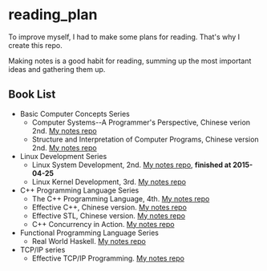 # reading_plan
To improve myself, I had to make some plans for reading. That's why I create this repo.

Making notes is a good habit for reading, summing up the most important ideas and gathering them up.

## Book List

- Basic Computer Concepts Series
  - Computer Systems--A Programmer's Perspective, Chinese verion 2nd. [My notes repo](https://github.com/yfnick2014/csapp)
  - Structure and Interpretation of Computer Programs, Chinese version 2nd. [My notes repo](https://github.com/yfnick2014/sicp)
- Linux Development Series
  - Linux System Development, 2nd. [My notes repo](https://github.com/yfnick2014/lsp), **finished at 2015-04-25**
  - Linux Kernel Development, 3rd. [My notes repo](https://github.com/yfnick2014/lkd)
- C++ Programming Language Series
  - The C++ Programming Language, 4th. [My notes repo](https://github.com/yfnick2014/cpppl)
  - Effective C++, Chinese version. [My notes repo](https://github.com/yfnick2014/ecpp)
  - Effective STL, Chinese version. [My notes repo](https://github.com/yfnick2014/estl)
  - C++ Concurrency in Action. [My notes repo](https://github.com/yfnick2014/cppcia)
- Functional Programming Language Series
  - Real World Haskell. [My notes repo](https://github.com/yfnick2014/rhw)
- TCP/IP series
  - Effective TCP/IP Programming. [My notes repo](https://github.com/yfnick2014/etcpip)
